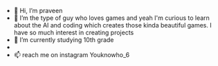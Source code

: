 - 👋 Hi, I’m praveen
- 👀 I’m the type of guy who loves games and yeah I'm curious to learn about the AI and coding which creates those kinda beautiful games. I have so much interest in creating projects
- 🌱 I’m currently studying 10th grade 
- 
- 📫 reach me on instagram Youknowho_6

<!---
youknowho/youknowho is a ✨ special ✨ repository because its `README.md` (this file) appears on your GitHub profile.
You can click the Preview link to take a look at your changes.
--->

